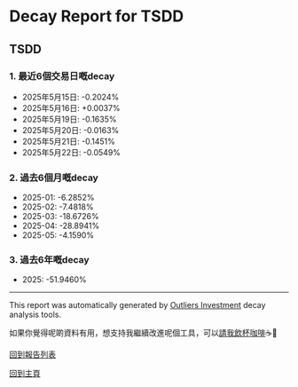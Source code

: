 # Decay Report for TSDD

## TSDD

### 1. 最近6個交易日嘅decay

- 2025年5月15日: -0.2024%
- 2025年5月16日: +0.0037%
- 2025年5月19日: -0.1635%
- 2025年5月20日: -0.0163%
- 2025年5月21日: -0.1451%
- 2025年5月22日: -0.0549%

### 2. 過去6個月嘅decay

- 2025-01: -6.2852%
- 2025-02: -7.4818%
- 2025-03: -18.6726%
- 2025-04: -28.8941%
- 2025-05: -4.1590%

### 3. 過去6年嘅decay

- 2025: -51.9460%

------------------------------
This report was automatically generated by [Outliers Investment](https://outliersecon.github.io/Outliers-Investment/) decay analysis tools.

如果你覺得呢啲資料有用，想支持我繼續改進呢個工具，可以[請我飲杯咖啡](https://buymeacoffee.com/outliersecon)☕🙏

[回到報告列表](https://outliersecon.github.io/Outliers-Investment/reports/reports_public)

[回到主頁](https://outliersecon.github.io/Outliers-Investment/)